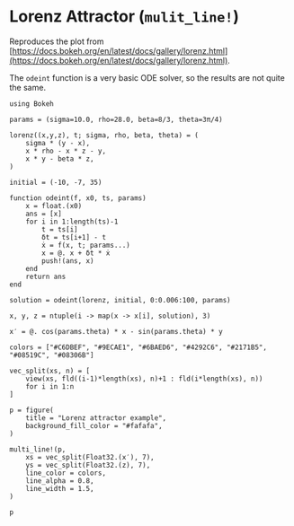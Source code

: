 # Lorenz Attractor (`mulit_line!`)

Reproduces the plot from [https://docs.bokeh.org/en/latest/docs/gallery/lorenz.html](https://docs.bokeh.org/en/latest/docs/gallery/lorenz.html).

The `odeint` function is a very basic ODE solver, so the results are not quite the same.

```@example
using Bokeh

params = (sigma=10.0, rho=28.0, beta=8/3, theta=3π/4)

lorenz((x,y,z), t; sigma, rho, beta, theta) = (
    sigma * (y - x),
    x * rho - x * z - y,
    x * y - beta * z,
)

initial = (-10, -7, 35)

function odeint(f, x0, ts, params)
    x = float.(x0)
    ans = [x]
    for i in 1:length(ts)-1
        t = ts[i]
        δt = ts[i+1] - t
        ẋ = f(x, t; params...)
        x = @. x + δt * ẋ
        push!(ans, x)
    end
    return ans
end

solution = odeint(lorenz, initial, 0:0.006:100, params)

x, y, z = ntuple(i -> map(x -> x[i], solution), 3)

x′ = @. cos(params.theta) * x - sin(params.theta) * y

colors = ["#C6DBEF", "#9ECAE1", "#6BAED6", "#4292C6", "#2171B5", "#08519C", "#08306B"]

vec_split(xs, n) = [
    view(xs, fld((i-1)*length(xs), n)+1 : fld(i*length(xs), n))
    for i in 1:n
]

p = figure(
    title = "Lorenz attractor example",
    background_fill_color = "#fafafa",
)

multi_line!(p,
    xs = vec_split(Float32.(x′), 7),
    ys = vec_split(Float32.(z), 7),
    line_color = colors,
    line_alpha = 0.8,
    line_width = 1.5,
)

p
```
